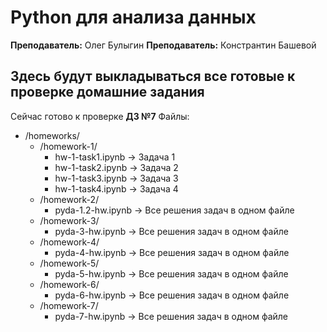 # Python для анализа данных
**Преподаватель:** Олег Булыгин
**Преподаватель:** Констрантин Башевой

## Здесь будут выкладываться все готовые к проверке домашние задания

Сейчас готово к проверке **ДЗ №7**
Файлы:
 - /homeworks/
   - /homework-1/
     - hw-1-task1.ipynb -> Задача 1
     - hw-1-task2.ipynb -> Задача 2
     - hw-1-task3.ipynb -> Задача 3
     - hw-1-task4.ipynb -> Задача 4
   - /homework-2/
     - pyda-1.2-hw.ipynb -> Все решения задач в одном файле
   - /homework-3/
     - pyda-3-hw.ipynb -> Все решения задач в одном файле
   - /homework-4/
     - pyda-4-hw.ipynb -> Все решения задач в одном файле
   - /homework-5/
     - pyda-5-hw.ipynb -> Все решения задач в одном файле
   - /homework-6/
	 - pyda-6-hw.ipynb -> Все решения задач в одном файле
   - /homework-7/
	 - pyda-7-hw.ipynb -> Все решения задач в одном файле
		